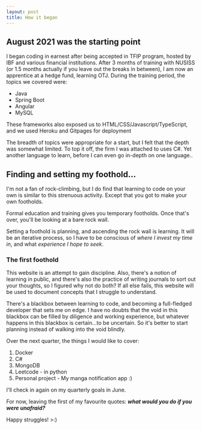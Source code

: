 ```yaml
---
layout: post
title: How it began
---
```


## August 2021 was the starting point

I began coding in earnest after being accepted in TFIP program, hosted by IBF and various financial institutions.
After 3 months of training with NUSISS (or 1.5 months actually if you leave out the breaks in between), I am now an apprentice at a hedge fund, learning OTJ.
During the training period, the topics we covered were:
* Java
* Spring Boot
* Angular
* MySQL

These frameworks also exposed us to HTML/CSS/Javascript/TypeScript, and we used Heroku and Gitpages for deployment

The breadth of topics were appropriate for a start, but I felt that the depth was somewhat limited. To top it off, the firm I was attached to uses C#. Yet another language to learn, before I can even go in-depth on one language..

## Finding and setting my foothold...

I'm not a fan of rock-climbing, but I do find that learning to code on your own is similar to this strenuous activity. Except that you got to make your own footholds.

Formal education and training gives you temporary footholds. Once that's over, you'll be looking at a bare rock wall. 

Setting a foothold is planning, and ascending the rock wall is learning. It will be an iterative process, so I have to be conscious of *where I invest my time in*, and what *experience I hope to seek*.


### The first foothold

This website is an attempt to gain discipline. Also, there's a notion of learning in public, and there's also the practice of writing journals to sort out your thoughts, so I figured why not do both?
If all else fails, this website will be used to document concepts that I struggle to understand.

There's a blackbox between learning to code, and becoming a full-fledged developer that sets me on edge. 
I have no doubts that the void in this blackbox can be filled by diligence and working experience, but whatever happens in this blackbox is certain...to be uncertain. 
So it's better to start planning instead of walking into the void blindly. 

Over the next quarter, the things I would like to cover:
1. Docker
2. C#
3. MongoDB 
4. Leetcode - in python
5. Personal project - My manga notification app :) 

I'll check in again on my quarterly goals in June. 

For now, leaving the first of my favourite quotes:
***what would you do if you were unafraid?***

Happy struggles! >:) 
